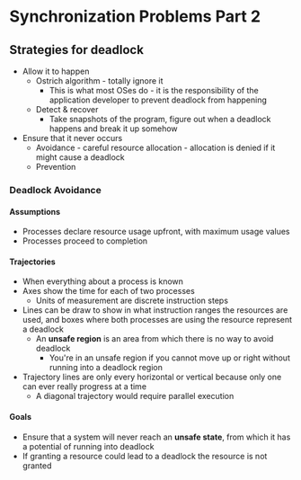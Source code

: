 # Synchronization Problems Part 2

## Strategies for deadlock
* Allow it to happen
  * Ostrich algorithm - totally ignore it
    * This is what most OSes do - it is the responsibility of the application     developer to prevent deadlock from happening
  * Detect & recover
    * Take snapshots of the program, figure out when a deadlock happens and break it up somehow
* Ensure that it never occurs
  * Avoidance - careful resource allocation - allocation is denied if it might cause a deadlock
  * Prevention

### Deadlock Avoidance

#### Assumptions
* Processes declare resource usage upfront, with maximum usage values
* Processes proceed to completion

#### Trajectories
* When everything about a process is known
* Axes show the time for each of two processes
  * Units of measurement are discrete instruction steps
* Lines can be draw to show in what instruction ranges the resources are used, and boxes where both processes are using the resource represent a deadlock
  * An **unsafe region** is an area from which there is no way to avoid deadlock
    * You're in an unsafe region if you cannot move up or right without running into a deadlock region
* Trajectory lines are only every horizontal or vertical because only one can ever really progress at a time
  * A diagonal trajectory would require parallel execution

#### Goals
* Ensure that a system will never reach an **unsafe state**, from which it has a potential of running into deadlock
* If granting a resource could lead to a deadlock the resource is not granted